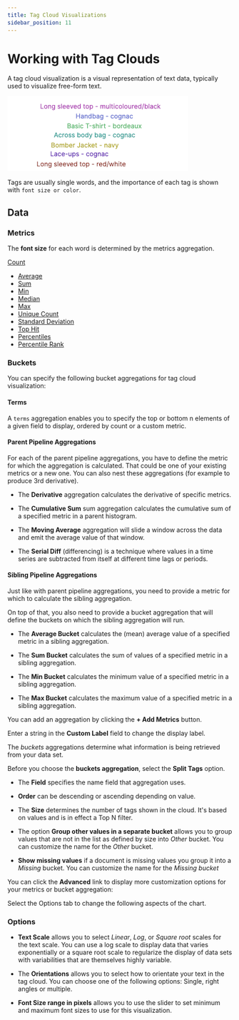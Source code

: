 ```yaml
---
title: Tag Cloud Visualizations
sidebar_position: 11
---
```


# Working with Tag Clouds

A tag cloud visualization is a visual representation of text data, typically used to visualize free-form text.

![tag cloud](../img/visualizations-tag_cloud.png)

Tags are usually single words, and the importance of each tag is shown with `font size or color`.

## Data

### Metrics

The **font size** for each word is determined by the metrics aggregation.

[Count](/circonus3/visualizations/aggregations/metric-agg/#available-metric-aggregations)

- [Average](/circonus3/visualizations/aggregations/metric-agg/#available-metric-aggregations)
- [Sum](/circonus3/visualizations/aggregations/metric-agg/#available-metric-aggregations)
- [Min](/circonus3/visualizations/aggregations/metric-agg/#available-metric-aggregations)
- [Median](/circonus3/visualizations/aggregations/metric-agg/#available-metric-aggregations)
- [Max](/circonus3/visualizations/aggregations/metric-agg/#available-metric-aggregations)
- [Unique Count](/circonus3/visualizations/aggregations/metric-agg/#available-metric-aggregations)
- [Standard Deviation](/circonus3/visualizations/aggregations/metric-agg/#available-metric-aggregations)
- [Top Hit](/circonus3/visualizations/aggregations/metric-agg/#available-metric-aggregations)
- [Percentiles](/circonus3/visualizations/aggregations/metric-agg/#available-metric-aggregations)
- [Percentile Rank](/circonus3/visualizations/aggregations/metric-agg/#available-metric-aggregations)

### Buckets

You can specify the following bucket aggregations for tag cloud visualization:

#### Terms

A `terms` aggregation enables you to specify the top or bottom n elements of a given field to display, ordered by count or a custom metric.

#### Parent Pipeline Aggregations

For each of the parent pipeline aggregations, you have to define the metric for which the aggregation is calculated. That could be one of your existing metrics or a new one. You can also nest these aggregations (for example to produce 3rd derivative).

- The **Derivative** aggregation calculates the derivative of specific metrics.

- The **Cumulative Sum** sum aggregation calculates the cumulative sum of a specified metric in a parent histogram.

- The **Moving Average** aggregation will slide a window across the data and emit the average value of that window.

- The **Serial Diff** (differencing) is a technique where values in a time series are subtracted from itself at different time lags or periods.

#### Sibling Pipeline Aggregations

Just like with parent pipeline aggregations, you need to provide a metric for which to calculate the sibling aggregation.

On top of that, you also need to provide a bucket aggregation that will define the buckets on which the sibling aggregation will run.

- The **Average Bucket** calculates the (mean) average value of a specified metric in a sibling aggregation.

- The **Sum Bucket** calculates the sum of values of a specified metric in a sibling aggregation.

- The **Min Bucket** calculates the minimum value of a specified metric in a sibling aggregation.

- The **Max Bucket** calculates the maximum value of a specified metric in a sibling aggregation.

You can add an aggregation by clicking the **+ Add Metrics** button.

Enter a string in the **Custom Label** field to change the display label.

The _buckets_ aggregations determine what information is being retrieved from your data set.

Before you choose the **buckets aggregation**, select the **Split Tags** option.

- The **Field** specifies the name field that aggregation uses.

- **Order** can be descending or ascending depending on value.

- The **Size** determines the number of tags shown in the cloud. It's based on values and is in effect a Top N filter.

- The option **Group other values in a separate bucket** allows you to group values that are not in the list as defined by size into _Other_ bucket. You can customize the name for the _Other_ bucket.

- **Show missing values** if a document is missing values you group it into a _Missing_ bucket. You can customize the name for the _Missing bucket_

You can click the **Advanced** link to display more customization options for your metrics or bucket aggregation:

Select the Options tab to change the following aspects of the chart.

### Options

- **Text Scale** allows you to select _Linear_, _Log_, or _Square root_ scales for the text scale. You can use a log scale to display data that varies exponentially or a square root scale to regularize the display of data sets with variabilities that are themselves highly variable.

- The **Orientations** allows you to select how to orientate your text in the tag cloud. You can choose one of the following options: Single, right angles or multiple.

- **Font Size range in pixels** allows you to use the slider to set minimum and maximum font sizes to use for this visualization.
